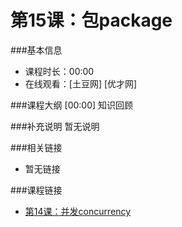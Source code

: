 第15课：包package
==========================

###基本信息
- 课程时长：00:00
- 在线观看：[土豆网] [优才网]

###课程大纲
	[00:00] 知识回顾

###补充说明
暂无说明

###相关链接
- 暂无链接

###课程链接
- [第14课：并发concurrency](lecture14.md)